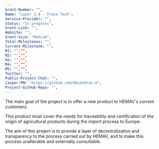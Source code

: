 ```yaml
---
Grant-Number: "",
Name: "Layer 3.0 - Trace Tech",
Service-Provider: "",
Status: "In progress",
Grant-Link: "",
Website: "",
Grant-Size: "Medium",
Total-Milestones: "",
Current-Milestone: "",
M1: "","",
M2: "","",
M3: "","",
M4: "","",
M5: "","",
Twitter: "",
Public-Project-Chat: "",
Casper-PM: "https://github.com/devendran-m",
Project-GitHub-Repo: "",
---
```

<!--lang:en--> 
The main goal of the project is to offer a new product to HEMAV's current customers. 

This product must cover the needs for traceability and certification of the origin of agricultural products during the import process to Europe. 

The aim of this project is to provide a layer of decentralization and transparency to the process carried out by HEMAV, and to make this process unalterable and externally consultable.
<!--lang:es--] 
<!--lang:de--] 
<!--lang:fr--] 
<!--lang:pl--] 
<!--lang:uk--] 
[!--lang:*-->  
